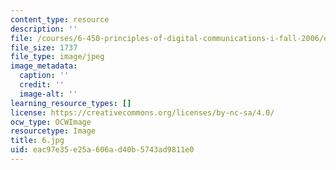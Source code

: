 ```yaml
---
content_type: resource
description: ''
file: /courses/6-450-principles-of-digital-communications-i-fall-2006/eac97e35e25a606ad40b5743ad9811e0_6.jpg
file_size: 1737
file_type: image/jpeg
image_metadata:
  caption: ''
  credit: ''
  image-alt: ''
learning_resource_types: []
license: https://creativecommons.org/licenses/by-nc-sa/4.0/
ocw_type: OCWImage
resourcetype: Image
title: 6.jpg
uid: eac97e35-e25a-606a-d40b-5743ad9811e0
---
```

